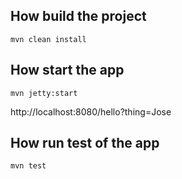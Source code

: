 ## How build the project

```
mvn clean install
```

## How start the app

```
mvn jetty:start
```

http://localhost:8080/hello?thing=Jose

## How run test of the app

```
mvn test
```
